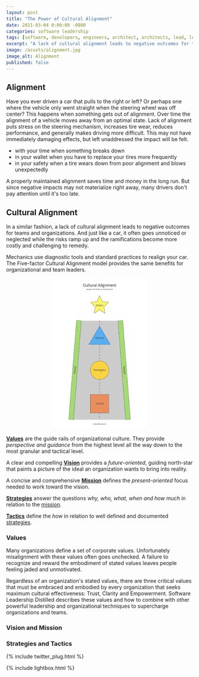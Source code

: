```yaml
---
layout: post
title: "The Power of Cultural Alignment"
date: 2021-03-04 0:00:00 -0800
categories: software leadership
tags: [software, developers, engineers, architect, architects, lead, leader, align, alignment, culture, cultural]
excerpt: "A lack of cultural alignment leads to negative outcomes for teams and organizations. It often goes unnoticed or neglected while risks ramp up and the ramifications become more costly and challenging to remedy."
image: /assets/alignment.jpg
image_alt: Alignment
published: false
---
```


## Alignment

Have you ever driven a car that pulls to the right or left? Or perhaps one where the vehicle only went straight when the steering wheel was off center? This happens when something gets out of alignment.
Over time the alignment of a vehicle moves away from an optimal state.  Lack of alignment puts stress on the steering mechanism, increases tire wear, reduces performance, and generally makes driving more difficult. This may not have immediately damaging effects, but left unaddressed the impact will be felt.

- with your time when something breaks down
- in your wallet when you have to replace your tires more frequently
- in your safety when a tire wears down from poor alignment and blows unexpectedly

A properly maintained alignment saves time and money in the long run. But since negative impacts may not materialize right away, many drivers don't pay attention until it's too late.

## Cultural Alignment

In a similar fashion, a lack of cultural alignment leads to negative outcomes for teams and organizations. And just like a car, it often goes unnoticed or neglected while the risks ramp up and the ramifications become more costly and challenging to remedy.

Mechanics use diagnostic tools and standard practices to realign your car. The Five-factor Cultural Alignment model provides the same benefits for organizational and team leaders.

<a href="/assets/cultural-alignment.jpg" style="display: block; margin-left: auto; margin-right: auto; width: 50%" class="lightbox-image current" title="Vision, Mission, Strategies, Tactics, Values">
    <img src="/assets/cultural-alignment.jpg" alt="Vision, Mission, Strategies, Tactics, Values">
</a>

 [**Values**](#values) are the guide rails of organizational culture. They provide *perspective and guidance* from the highest level all the way down to the most granular and tactical level.
 
 A clear and compelling [**Vision**](#vision-and-mission) provides a *future-oriented*, guiding north-star that paints a picture of the ideal an organization wants to bring into reality.
 
 A concise and comprehensive [**Mission**](#vision-and-mission) defines the *present-oriented* focus needed to work toward the vision.
 
 [**Strategies**](#strategies-and-tactics) answer the questions *why, who, what, when and how much* in relation to the [mission](#vision-and-mission).
 
 [**Tactics**](#strategies-and-tactics) define the *how* in relation to well defined and documented [strategies](#strategies-and-tactics).

### Values

Many organizations define a set of corporate values. Unfortunately misalignment with these values often goes unchecked. A failure to recognize and reward the embodiment of stated values leaves people feeling jaded and unmotivated.

Regardless of an organization's stated values, there are three critical values that must be embraced and embodied by every organization that seeks maximum cultural effectiveness: Trust, Clarity and Empowerment. Software Leadership Distilled describes these values and how to combine with other powerful leadership and organizational techniques to supercharge organizations and teams.

### Vision and Mission


### Strategies and Tactics


{% include twitter_plug.html %}

{% include lightbox.html %}
